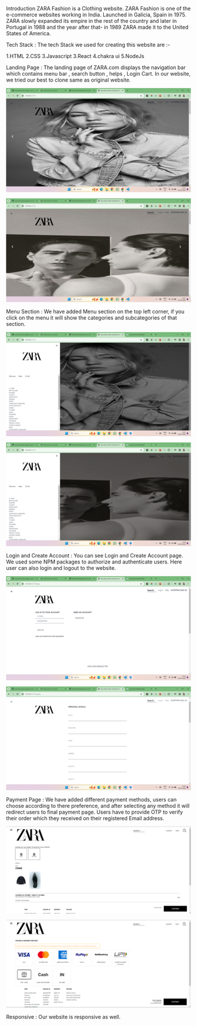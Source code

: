 Introduction
ZARA Fashion is a Clothing website. ZARA Fashion is one of the e-commerce websites working in India. Launched in Galicia, Spain in 1975. ZARA slowly expanded its empire in the rest of the country and later in Portugal in 1988 and the year after that- in 1989 ZARA made it to the United States of America.

Tech Stack :
The tech Stack we used for creating this website are :-

1.HTML
2.CSS
3.Javascript
3.React
4.chakra ui
5.NodeJs

Landing Page :
The landing page of ZARA.com displays the navigation bar which contains menu bar , search button , helps , Login Cart. In our website, we tried our best to clone same as original website.

![alt text](<zara-app/src/ZaraImage/Screenshot (164).png>)

![alt text](<zara-app/src/ZaraImage/Screenshot (165).png>)


Menu Section :
We have added Menu section on the top left corner, if you click on the menu it will show the categories and subcategories of that section.


![alt text](<zara-app/src/ZaraImage/Screenshot (166).png>)

![alt text](<zara-app/src/ZaraImage/Screenshot (167).png>)


Login and Create Account :
You can see Login and Create Account page. We used some NPM packages to authorize and authenticate users. Here user can also login and logout to the website.

![alt text](<zara-app/src/ZaraImage/Screenshot (168).png>)

![alt text](<zara-app/src/ZaraImage/Screenshot (169).png>)


Payment Page :
We have added different payment methods, users can choose according to there preference, and after selecting any method it will redirect users to final payment page. Users have to provide OTP to verify their order which they received on their registered Email address.

![alt text](zara-app/src/ZaraImage/payment1.png)

![alt text](zara-app/src/ZaraImage/payment2.png)


Responsive :
Our website is responsive as well.

